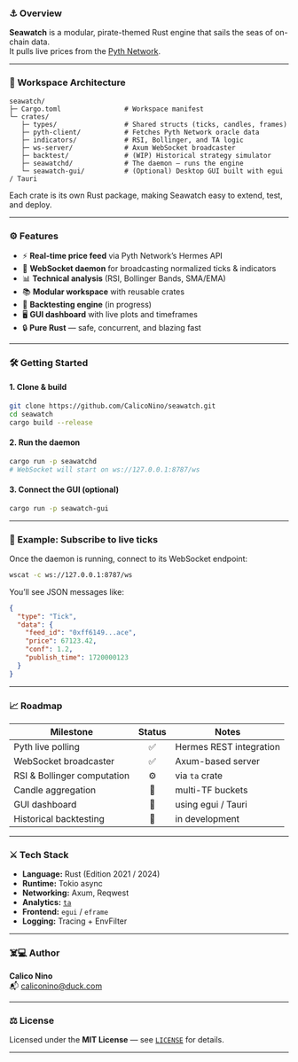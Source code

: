 ### ⚓ Overview

**Seawatch** is a modular, pirate-themed Rust engine that sails the seas of on-chain data.  
It pulls live prices from the [Pyth Network](https://pyth.network).

---

### 🧩 Workspace Architecture

```
seawatch/
├─ Cargo.toml                # Workspace manifest
└─ crates/
   ├─ types/                 # Shared structs (ticks, candles, frames)
   ├─ pyth-client/           # Fetches Pyth Network oracle data
   ├─ indicators/            # RSI, Bollinger, and TA logic
   ├─ ws-server/             # Axum WebSocket broadcaster
   ├─ backtest/              # (WIP) Historical strategy simulator
   ├─ seawatchd/             # The daemon – runs the engine
   └─ seawatch-gui/          # (Optional) Desktop GUI built with egui / Tauri
```

Each crate is its own Rust package, making Seawatch easy to extend, test, and deploy.

---

### ⚙️ Features

- ⚡ **Real-time price feed** via Pyth Network’s Hermes API  
- 📡 **WebSocket daemon** for broadcasting normalized ticks & indicators  
- 📊 **Technical analysis** (RSI, Bollinger Bands, SMA/EMA)  
- 📚 **Modular workspace** with reusable crates  
- 🧠 **Backtesting engine** (in progress)  
- 🖥️ **GUI dashboard** with live plots and timeframes  
- 🔒 **Pure Rust** — safe, concurrent, and blazing fast

---

### 🛠️ Getting Started

#### 1. Clone & build

```bash
git clone https://github.com/CalicoNino/seawatch.git
cd seawatch
cargo build --release
```

#### 2. Run the daemon

```bash
cargo run -p seawatchd
# WebSocket will start on ws://127.0.0.1:8787/ws
```

#### 3. Connect the GUI (optional)

```bash
cargo run -p seawatch-gui
```

---

### 🧭 Example: Subscribe to live ticks

Once the daemon is running, connect to its WebSocket endpoint:

```bash
wscat -c ws://127.0.0.1:8787/ws
```

You’ll see JSON messages like:

```json
{
  "type": "Tick",
  "data": {
    "feed_id": "0xff6149...ace",
    "price": 67123.42,
    "conf": 1.2,
    "publish_time": 1720000123
  }
}
```

---

### 📈 Roadmap

| Milestone | Status | Notes |
|------------|:-------:|-------|
| Pyth live polling | ✅ | Hermes REST integration |
| WebSocket broadcaster | ✅ | Axum-based server |
| RSI & Bollinger computation | ⚙️ | via `ta` crate |
| Candle aggregation | 🧱 | multi-TF buckets |
| GUI dashboard | 🧭 | using egui / Tauri |
| Historical backtesting | 🧪 | in development |

---

### ⚔️ Tech Stack

- **Language:** Rust (Edition 2021 / 2024)
- **Runtime:** Tokio async
- **Networking:** Axum, Reqwest
- **Analytics:** [`ta`](https://crates.io/crates/ta)
- **Frontend:** `egui` / `eframe`
- **Logging:** Tracing + EnvFilter

---

### ☠️‍💻 Author

**Calico Nino**  
📬 <caliconino@duck.com>

---

### ⚖️ License

Licensed under the **MIT License** — see [`LICENSE`](LICENSE) for details.

---

